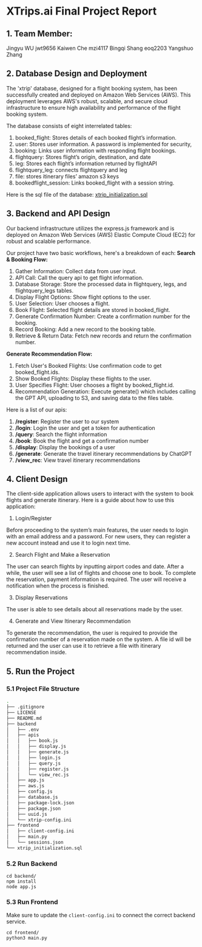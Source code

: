 # XTrips.ai Final Project Report

## 1. Team Member:
Jingyu WU  jwt9656
Kaiwen Che mzi4117
Bingqi Shang eoq2203
Yangshuo Zhang

## 2. Database Design and Deployment
The 'xtrip' database, designed for a flight booking system, has been successfully created and deployed on Amazon Web Services (AWS). This deployment leverages AWS's robust, scalable, and secure cloud infrastructure to ensure high availability and performance of the flight booking system.

The database consists of eight interrelated tables:

1.	booked_flight: Stores details of each booked flight’s information.
2.	user: Stores user information. A password is implemented for security,
3.	booking: Links user information with responding flight bookings.
4.	flightquery: Stores flight’s origin, destination, and date
5.	leg: Stores each flight’s information returned by flightAPI
6.	flightquery_leg: connects flightquery and leg
7.	file: stores itinerary files’ amazon s3 keys
8.	bookedflight_session: Links booked_flight with a session string.

Here is the sql file of the database: [xtrip_initialization.sql](xtrip_initialization.sql)

## 3. Backend and API Design
Our backend infrastructure utilizes the express.js framework and is deployed on Amazon Web Services (AWS) Elastic Compute Cloud (EC2) for robust and scalable performance.

Our project have two basic workflows, here's a breakdown of each:
**Search & Booking Flow:**
1. Gather Information: Collect data from user input.
2. API Call: Call the query api to get flight information.
3. Database Storage: Store the processed data in flightquery, legs, and flightquery_legs tables.
4. Display Flight Options: Show flight options to the user.
5. User Selection: User chooses a flight.
6. Book Flight: Selected flight details are stored in booked_flight.
7. Generate Confirmation Number: Create a confirmation number for the booking.
8. Record Booking: Add a new record to the booking table.
9. Retrieve & Return Data: Fetch new records and return the confirmation number.

**Generate Recommendation Flow:**

1. Fetch User's Booked Flights: Use confirmation code to get booked_flight.ids.
2. Show Booked Flights: Display these flights to the user.
3. User Specifies Flight: User chooses a flight by booked_flight.id.
4. Recommendation Generation: Execute generate() which includes calling the GPT API, uploading to S3, and saving data to the files table.

Here is a list of our apis:
1. **/register**: Register the user to our system
2. **/login**: Login the user and get a token for authentication
3. **/query**: Search the flight information
4. **/book**: Book the flight and get a confirmation number
5. **/display**: Display the bookings of a user
6. **/generate**: Generate the travel itinerary recommendations by ChatGPT
7. **/view_rec**: View travel itinerary recommendations


## 4. Client Design
The client-side application allows users to interact with the system to book flights and generate itinerary. Here is a guide about how to use this application:
1. Login/Register

Before proceeding to the system’s main features, the user needs to login with an email address and a password. For new users, they can register a new account instead and use it to login next time.

2. Search Flight and Make a Reservation

The user can search flights by inputting airport codes and date. After a while, the user will see a list of flights and choose one to book. To complete the reservation, payment information is required. The user will receive a notification when the process is finished.

3. Display Reservations

The user is able to see details about all reservations made by the user. 

4. Generate and View Itinerary Recommendation

To generate the recommendation, the user is required to provide the confirmation number of a reservation made on the system. A file id will be returned and the user can use it to retrieve a file with itinerary recommendation inside.

## 5. Run the Project
### 5.1 Project File Structure

```bash
.
├── .gitignore
├── LICENSE
├── README.md
├── backend
│   ├── .env
│   ├── apis
│   │   ├── book.js
│   │   ├── display.js
│   │   ├── generate.js
│   │   ├── login.js
│   │   ├── query.js
│   │   ├── register.js
│   │   └── view_rec.js
│   ├── app.js
│   ├── aws.js
│   ├── config.js
│   ├── database.js
│   ├── package-lock.json
│   ├── package.json
│   ├── uuid.js
│   └── xtrip-config.ini
├── frontend
│   ├── client-config.ini
│   ├── main.py
│   └── sessions.json
└── xtrip_initialization.sql

```
### 5.2 Run Backend

```shell
cd backend/
npm install
node app.js
```

### 5.3 Run Frontend
Make sure to update the `client-config.ini` to connect the correct backend service.
```shell
cd frontend/
python3 main.py
```




